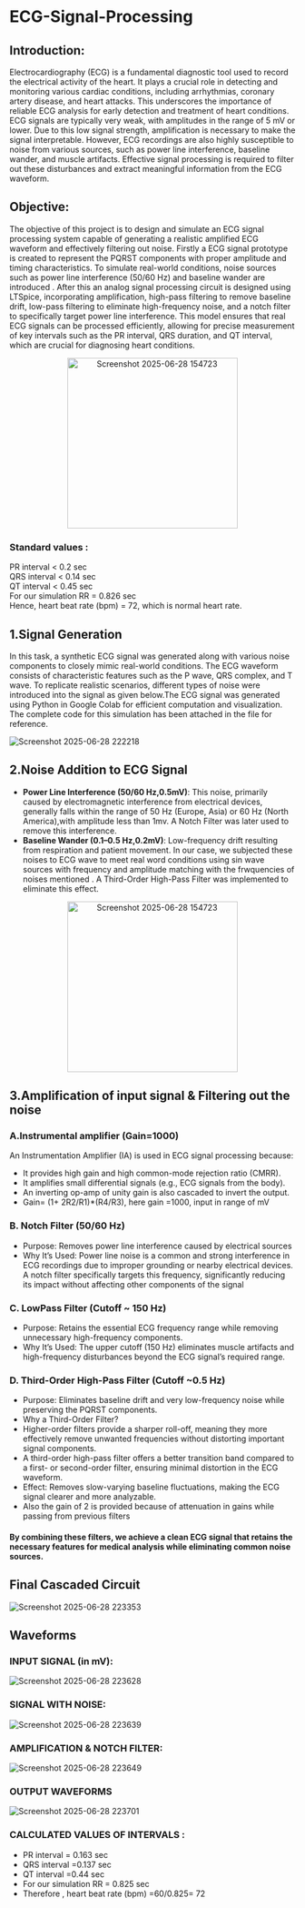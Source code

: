 # ECG-Signal-Processing
## Introduction:

Electrocardiography (ECG) is a fundamental diagnostic tool used to record the electrical activity of the heart. It plays a crucial role in detecting and monitoring various cardiac conditions, including arrhythmias, coronary artery disease, and heart attacks. This underscores the importance of reliable ECG analysis for early detection and treatment of heart conditions.
ECG signals are typically very weak, with amplitudes in the range of 5 mV or lower. Due to this low signal strength, amplification is necessary to make the signal interpretable. However, ECG recordings are also highly susceptible to noise from various sources, such as power line interference, baseline wander, and muscle artifacts. Effective signal processing is required to filter out these disturbances and extract meaningful information from the ECG waveform.

## Objective:
The objective of this project is to design and simulate an ECG signal processing system capable of generating a realistic amplified ECG waveform and effectively filtering out noise. Firstly a  ECG signal prototype is created to represent the PQRST components with proper amplitude and timing characteristics. To simulate real-world conditions, noise sources such as power line interference (50/60 Hz) and baseline wander are introduced . After this an analog signal processing circuit is designed using LTSpice, incorporating amplification, high-pass filtering to remove baseline drift, low-pass filtering to eliminate high-frequency noise, and a notch filter to specifically target power line interference. This model ensures that real ECG signals can be processed efficiently, allowing for precise measurement of key intervals such as the PR interval, QRS duration, and QT interval, which are crucial for diagnosing heart conditions.

<p align="center">
  <img src="https://github.com/user-attachments/assets/87b50219-4149-498c-a139-54f061fd0945" 
       alt="Screenshot 2025-06-28 154723" 
       width="300"/>  
  
### Standard values :  
PR interval < 0.2 sec  <br>
QRS interval < 0.14 sec  <br>
QT interval < 0.45 sec  <br>
For our simulation RR = 0.826 sec  <br>
Hence, heart beat rate (bpm) = 72, which is normal heart rate.

## 1.Signal Generation 
In this task, a synthetic ECG signal was generated along with various noise components to closely mimic real-world conditions. The ECG waveform consists of characteristic features such as the P wave, QRS complex, and T wave. To replicate realistic scenarios, different types of noise were introduced into the signal as given below.The ECG signal was generated using Python in Google Colab for efficient computation and visualization. The complete code for this simulation has been attached in the file for reference.

![Screenshot 2025-06-28 222218](https://github.com/user-attachments/assets/19bf6141-0097-4378-b211-baba03fdb960)

## 2.Noise Addition to ECG Signal 
* **Power Line Interference (50/60 Hz,0.5mV)**: This noise, primarily caused by electromagnetic interference from electrical devices, generally falls within the range of 50 Hz (Europe, Asia) or 60 Hz (North America),with amplitude less than 1mv. A Notch Filter was later used to remove this interference.
* **Baseline Wander (0.1–0.5 Hz,0.2mV)**: Low-frequency drift resulting from respiration and patient movement. In our case, we subjected these noises to ECG wave to meet real word conditions using sin wave sources with frequency and amplitude matching with the frwquencies of noises mentioned . A Third-Order High-Pass Filter was implemented to eliminate this effect.
<p align="center">
  <img src="https://github.com/user-attachments/assets/8b9e381b-2820-4530-88f0-d7cbae6c4688" 
       alt="Screenshot 2025-06-28 154723" 
       width="300"/>  
  
 ## 3.Amplification of input signal & Filtering out the noise 
 ###   A.Instrumental amplifier (Gain=1000)
 An Instrumentation Amplifier (IA) is used in ECG signal processing because:
* It provides high gain and high common-mode rejection ratio (CMRR).
* It amplifies small differential signals (e.g., ECG signals from the body).
* An inverting op-amp of unity gain is also cascaded to invert the output.
* Gain= (1+ 2R2/R1)*(R4/R3), here gain =1000, input in range of mV

### B. Notch Filter (50/60 Hz)
* Purpose: Removes power line interference caused by electrical sources 
* Why It’s Used: Power line noise is a common and strong interference in ECG recordings due to improper grounding or nearby electrical devices. A notch filter specifically    targets this frequency, significantly reducing its impact without affecting other components of the signal

### C. LowPass Filter (Cutoff ~ 150 Hz)
* Purpose: Retains the essential ECG frequency range while removing unnecessary high-frequency components.
* Why It’s Used: The upper cutoff (150 Hz) eliminates muscle artifacts and high-frequency disturbances beyond the ECG signal’s required range.

### D. Third-Order High-Pass Filter (Cutoff ~0.5 Hz)
* Purpose: Eliminates baseline drift and very low-frequency noise while preserving the PQRST components.
* Why a Third-Order Filter?
* Higher-order filters provide a sharper roll-off, meaning they more effectively remove unwanted frequencies without distorting important signal components.
* A third-order high-pass filter offers a better transition band compared to a first- or second-order filter, ensuring minimal distortion in the ECG waveform.
* Effect: Removes slow-varying baseline fluctuations, making the ECG signal clearer and more analyzable.
* Also the gain of 2 is provided because of  attenuation in gains while passing from previous filters 

#### By combining these filters, we achieve a clean ECG signal that retains the necessary features for medical analysis while eliminating common noise sources.

## Final Cascaded Circuit 
![Screenshot 2025-06-28 223353](https://github.com/user-attachments/assets/9bf3b7b4-d8df-45c9-a03c-99dd4c3e3f8d)

## Waveforms
### INPUT SIGNAL (in mV):
![Screenshot 2025-06-28 223628](https://github.com/user-attachments/assets/22f32034-5d1a-487d-b5a3-0ca792af5487)

### SIGNAL WITH NOISE:
![Screenshot 2025-06-28 223639](https://github.com/user-attachments/assets/a935121e-bf6f-4357-8b1d-0c1f042c401a)

### AMPLIFICATION & NOTCH FILTER:
![Screenshot 2025-06-28 223649](https://github.com/user-attachments/assets/14db6b52-2ad6-4daf-a193-23c92342e9c2)


### OUTPUT WAVEFORMS
![Screenshot 2025-06-28 223701](https://github.com/user-attachments/assets/9531acd3-3499-435b-99b6-ba2fb7ed96d1)

### CALCULATED VALUES OF INTERVALS :
* PR interval = 0.163 sec
* QRS interval =0.137 sec
* QT interval =0.44 sec
* For our simulation RR = 0.825 sec
* Therefore , heart beat rate (bpm) =60/0.825= 72 



